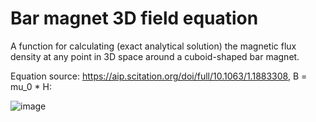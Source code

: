 # Bar magnet 3D field equation

A function for calculating (exact analytical solution) the magnetic flux density at any point in 3D space around a cuboid-shaped bar magnet.

Equation source: https://aip.scitation.org/doi/full/10.1063/1.1883308, B = mu_0 * H:

![image](https://user-images.githubusercontent.com/72615977/131226057-69e2015e-91b9-48d5-9103-98dfb1240190.png)

